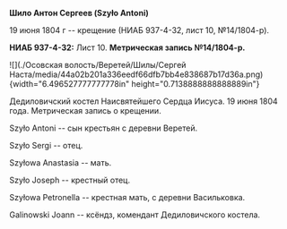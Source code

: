 **Шило Антон Сергеев (Szyło Antoni)**

19 июня 1804 г -- крещение (НИАБ 937-4-32, лист 10, №14/1804-р).

**НИАБ 937-4-32:** Лист 10. **Метрическая запись №14/1804-р.**

![](./Осовская волость/Веретей/Шилы/Сергей Наста/media/44a02b201a336eedf66dfb7bb4e838687b17d36a.png){width="6.496527777777778in"
height="0.7138888888888889in"}

Дедиловичский костел Наисвятейшего Сердца Иисуса. 19 июня 1804 года.
Метрическая запись о крещении.

Szyło Antoni -- сын крестьян с деревни Веретей.

Szyło Sergi -- отец.

Szyłowa Anastasia -- мать.

Szyło Joseph -- крестный отец.

Szyłowa Petronella -- крестная мать, с деревни Васильковка.

Galinowski Joann -- ксёндз, комендант Дедиловичского костела.
